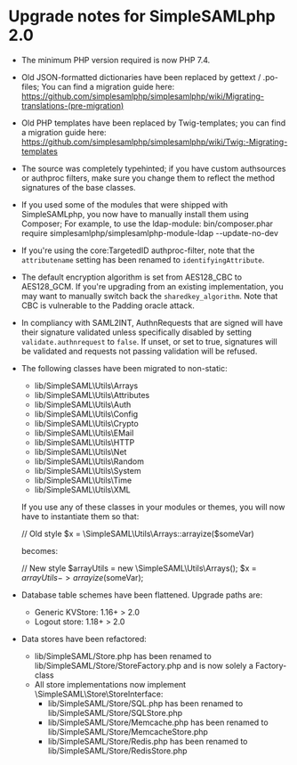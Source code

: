Upgrade notes for SimpleSAMLphp 2.0
====================================

- The minimum PHP version required is now PHP 7.4.
- Old JSON-formatted dictionaries have been replaced by gettext / .po-files;
    You can find a migration guide here: https://github.com/simplesamlphp/simplesamlphp/wiki/Migrating-translations-(pre-migration)
- Old PHP templates have been replaced by Twig-templates; you can find a migration
    guide here: https://github.com/simplesamlphp/simplesamlphp/wiki/Twig:-Migrating-templates
- The source was completely typehinted; if you have custom authsources or authproc filters, 
    make sure you change them to reflect the method signatures of the base classes.
- If you used some of the modules that were shipped with SimpleSAMLphp, you now have to manually install them using Composer;
    For example, to use the ldap-module: bin/composer.phar require simplesamlphp/simplesamlphp-module-ldap --update-no-dev
- If you're using the core:TargetedID authproc-filter, note that the `attributename` setting has been renamed to `identifyingAttribute`.
- The default encryption algorithm is set from AES128_CBC to AES128_GCM. If you're upgrading from an existing implementation, you may want
    to manually switch back the `sharedkey_algorithm`. Note that CBC is vulnerable to the Padding oracle attack.
- In compliancy with SAML2INT, AuthnRequests that are signed will have their signature validated unless specifically disabled by setting `validate.authnrequest` to `false`.  If unset, or set to true, signatures will be validated and requests not passing validation will be refused.
- The following classes have been migrated to non-static:
  + lib/SimpleSAML\Utils\Arrays
  + lib/SimpleSAML\Utils\Attributes
  + lib/SimpleSAML\Utils\Auth
  + lib/SimpleSAML\Utils\Config
  + lib/SimpleSAML\Utils\Crypto
  + lib/SimpleSAML\Utils\EMail
  + lib/SimpleSAML\Utils\HTTP
  + lib/SimpleSAML\Utils\Net
  + lib/SimpleSAML\Utils\Random
  + lib/SimpleSAML\Utils\System
  + lib/SimpleSAML\Utils\Time
  + lib/SimpleSAML\Utils\XML

  If you use any of these classes in your modules or themes, you will now have to instantiate them so that:

  // Old style
  $x = \SimpleSAML\Utils\Arrays::arrayize($someVar)

  becomes:

  // New style
  $arrayUtils = new \SimpleSAML\Utils\Arrays();
  $x = $arrayUtils->arrayize($someVar);

- Database table schemes have been flattened. Upgrade paths are:
  - Generic KVStore:  1.16+ > 2.0
  - Logout store:     1.18+ > 2.0

- Data stores have been refactored:
  - lib/SimpleSAML/Store.php has been renamed to lib/SimpleSAML/Store/StoreFactory.php and is now solely a Factory-class
  - All store implementations now implement \SimpleSAML\Store\StoreInterface:
    - lib/SimpleSAML/Store/SQL.php has been renamed to lib/SimpleSAML/Store/SQLStore.php
    - lib/SimpleSAML/Store/Memcache.php has been renamed to lib/SimpleSAML/Store/MemcacheStore.php
    - lib/SimpleSAML/Store/Redis.php has been renamed to lib/SimpleSAML/Store/RedisStore.php
